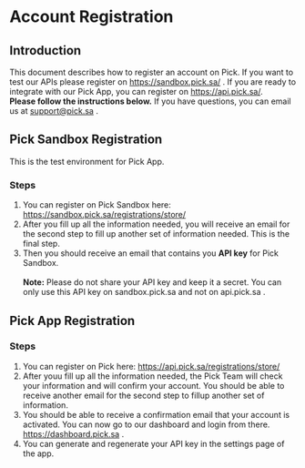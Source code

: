 # Account Registration

## Introduction

This document describes how to register an account on Pick. If you want to test our APIs please register on https://sandbox.pick.sa/ . If you are ready to integrate with our Pick App, you can register on https://api.pick.sa/. <br>
**Please follow the instructions below.** If you have questions, you can email us at support@pick.sa .


## Pick Sandbox Registration
This is the test environment for Pick App.
### Steps
1. You can register on Pick Sandbox here: https://sandbox.pick.sa/registrations/store/
2. After you fill up all the information needed, you will receive an email for the second step to fill up another set of information needed. This is the final step. <br>
3. Then you should receive an email that contains you **API key** for Pick Sandbox.
<br><br>
**Note:** Please do not share your API key and keep it a secret. You can only use this API key on sandbox.pick.sa and not on api.pick.sa .
## Pick App Registration
### Steps
1. You can register on Pick here: https://api.pick.sa/registrations/store/
2. After youu fill up all the information needed, the Pick Team will check your information and will confirm your account. You should be able to receive another email for the second step to fillup another set of information.
3. You should be able to receive a confirmation email that your account is activated. You can now go to our dashboard and login from there. https://dashboard.pick.sa .
4. You can generate and regenerate your API key in the settings page of the app.

